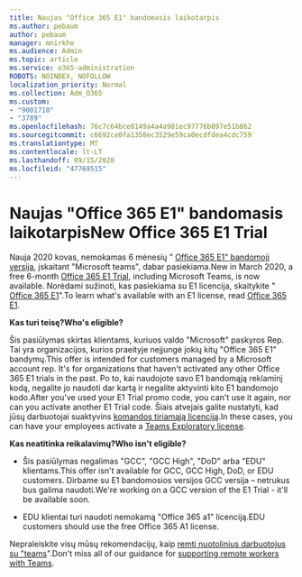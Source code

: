 ```yaml
---
title: Naujas "Office 365 E1" bandomasis laikotarpis
ms.author: pebaum
author: pebaum
manager: mnirkhe
ms.audience: Admin
ms.topic: article
ms.service: o365-administration
ROBOTS: NOINDEX, NOFOLLOW
localization_priority: Normal
ms.collection: Adm_O365
ms.custom:
- "9001710"
- "3789"
ms.openlocfilehash: 76c7c64bce8149a4a4a981ec97776b897e51b862
ms.sourcegitcommit: c6692ce0fa1358ec3529e59ca0ecdfdea4cdc759
ms.translationtype: MT
ms.contentlocale: lt-LT
ms.lasthandoff: 09/15/2020
ms.locfileid: "47769515"
---
```

# <a name="new-office-365-e1-trial"></a><span data-ttu-id="88c67-102">Naujas "Office 365 E1" bandomasis laikotarpis</span><span class="sxs-lookup"><span data-stu-id="88c67-102">New Office 365 E1 Trial</span></span>

<span data-ttu-id="88c67-103">Nauja 2020 kovas, nemokamas 6 mėnesių " [Office 365 E1" bandomoji versija](https://docs.microsoft.com/MicrosoftTeams/e1-trial-license), įskaitant "Microsoft teams", dabar pasiekiama.</span><span class="sxs-lookup"><span data-stu-id="88c67-103">New in March 2020, a free 6-month [Office 365 E1 Trial](https://docs.microsoft.com/MicrosoftTeams/e1-trial-license), including Microsoft Teams, is now available.</span></span> <span data-ttu-id="88c67-104">Norėdami sužinoti, kas pasiekiama su E1 licencija, skaitykite " [Office 365 E1](https://www.microsoft.com/microsoft-365/business/office-365-enterprise-e1-business-software)".</span><span class="sxs-lookup"><span data-stu-id="88c67-104">To learn what's available with an E1 license, read [Office 365 E1](https://www.microsoft.com/microsoft-365/business/office-365-enterprise-e1-business-software).</span></span>

<span data-ttu-id="88c67-105">**Kas turi teisę?**</span><span class="sxs-lookup"><span data-stu-id="88c67-105">**Who's eligible?**</span></span>

<span data-ttu-id="88c67-106">Šis pasiūlymas skirtas klientams, kuriuos valdo "Microsoft" paskyros Rep. Tai yra organizacijos, kurios praeityje neįjungė jokių kitų "Office 365 E1" bandymų.</span><span class="sxs-lookup"><span data-stu-id="88c67-106">This offer is intended for customers managed by a Microsoft account rep. It's for organizations that haven't activated any other Office 365 E1 trials in the past.</span></span> <span data-ttu-id="88c67-107">Po to, kai naudojote savo E1 bandomąją reklaminį kodą, negalite jo naudoti dar kartą ir negalite aktyvinti kito E1 bandomojo kodo.</span><span class="sxs-lookup"><span data-stu-id="88c67-107">After you've used your E1 Trial promo code, you can't use it again, nor can you activate another E1 Trial code.</span></span> <span data-ttu-id="88c67-108">Šiais atvejais galite nustatyti, kad jūsų darbuotojai suaktyvins [komandos tiriamąją licenciją](https://docs.microsoft.com/MicrosoftTeams/teams-exploratory).</span><span class="sxs-lookup"><span data-stu-id="88c67-108">In these cases, you can have your employees activate a [Teams Exploratory license](https://docs.microsoft.com/MicrosoftTeams/teams-exploratory).</span></span>

<span data-ttu-id="88c67-109">**Kas neatitinka reikalavimų?**</span><span class="sxs-lookup"><span data-stu-id="88c67-109">**Who isn't eligible?**</span></span>

- <span data-ttu-id="88c67-110">Šis pasiūlymas negalimas "GCC", "GCC High", "DoD" arba "EDU" klientams.</span><span class="sxs-lookup"><span data-stu-id="88c67-110">This offer isn't available for GCC, GCC High, DoD, or EDU customers.</span></span> <span data-ttu-id="88c67-111">Dirbame su E1 bandomosios versijos GCC versija – netrukus bus galima naudoti.</span><span class="sxs-lookup"><span data-stu-id="88c67-111">We're working on a GCC version of the E1 Trial - it'll be available soon.</span></span>

 - <span data-ttu-id="88c67-112">EDU klientai turi naudoti nemokamą "Office 365 a1" licenciją.</span><span class="sxs-lookup"><span data-stu-id="88c67-112">EDU customers should use the free Office 365 A1 license.</span></span>

<span data-ttu-id="88c67-113">Nepraleiskite visų mūsų rekomendacijų, kaip [remti nuotolinius darbuotojus su "teams](https://docs.microsoft.com/MicrosoftTeams/support-remote-work-with-teams)".</span><span class="sxs-lookup"><span data-stu-id="88c67-113">Don't miss all of our guidance for [supporting remote workers with Teams](https://docs.microsoft.com/MicrosoftTeams/support-remote-work-with-teams).</span></span>
